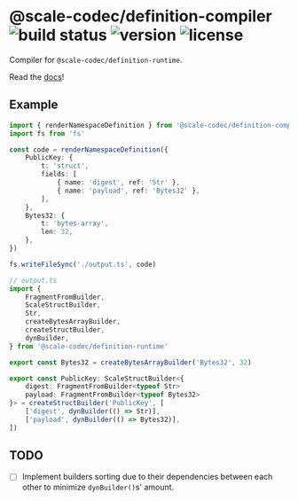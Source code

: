 # @scale-codec/definition-compiler ![build status](https://img.shields.io/github/checks-status/soramitsu/scale-codec-js-library/master) ![version](https://img.shields.io/npm/v/@scale-codec/definition-compiler) ![license](https://img.shields.io/npm/l/@scale-codec/definition-compiler)

Compiler for `@scale-codec/definition-runtime`.

Read the [docs](https://soramitsu.github.io/scale-codec-js-library/guide/namespaces)!

## Example

```ts
import { renderNamespaceDefinition } from '@scale-codec/definition-compiler'
import fs from 'fs'

const code = renderNamespaceDefinition({
    PublicKey: {
        t: 'struct',
        fields: [
            { name: 'digest', ref: 'Str' },
            { name: 'payload', ref: 'Bytes32' },
        ],
    },
    Bytes32: {
        t: 'bytes-array',
        len: 32,
    },
})

fs.writeFileSync('./output.ts', code)
```

```ts
// output.ts
import {
    FragmentFromBuilder,
    ScaleStructBuilder,
    Str,
    createBytesArrayBuilder,
    createStructBuilder,
    dynBuilder,
} from '@scale-codec/definition-runtime'

export const Bytes32 = createBytesArrayBuilder('Bytes32', 32)

export const PublicKey: ScaleStructBuilder<{
    digest: FragmentFromBuilder<typeof Str>
    payload: FragmentFromBuilder<typeof Bytes32>
}> = createStructBuilder('PublicKey', [
    ['digest', dynBuilder(() => Str)],
    ['payload', dynBuilder(() => Bytes32)],
])
```

## TODO

-   [ ] Implement builders sorting due to their dependencies between each other to minimize `dynBuilder()`s' amount.
